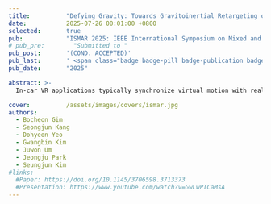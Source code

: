 ```yaml
---
title:          "Defying Gravity: Towards Gravitoinertial Retargeting of Acceleration for Virtual Vertical Motion in In-Car VR"
date:           2025-07-26 00:01:00 +0800
selected:       true
pub:            "ISMAR 2025: IEEE International Symposium on Mixed and Augmented Reality"
# pub_pre:        "Submitted to "
pub_post:       '(COND. ACCEPTED)'
pub_last:       ' <span class="badge badge-pill badge-publication badge-success">1st Author</span>'
pub_date:       "2025"

abstract: >-
  In-car VR applications typically synchronize virtual motion with real vehicle movement to minimize visual-vestibular mismatch. However, this approach limits virtual movement to directions in which the vehicle can physically move, typically restricting the experience to horizontal motion. This study introduces a method to expand the range of virtual motion by simulating vertical movement, leveraging vehicle acceleration to induce a vertical pitch illusion via manipulation of gravitoinertial perception. We conducted a two-phase study evaluating (1) optimal vertical gain values for maximizing perceptual realism in a controlled environment and (2) user experience factors such as motion sickness and presence in an on-road VR flight simulation under realistic driving conditions. Our findings show that users tend to prefer vertical gains that exceed theoretically valid mappings, and highlight the importance of aligning virtual motion with perceived inertial cues to enhance the realism and coherence of vertical motion in in-car VR applications.

cover:          /assets/images/covers/ismar.jpg
authors:
  - Bocheon Gim
  - Seongjun Kang
  - Dohyeon Yeo
  - Gwangbin Kim
  - Juwon Um
  - Jeongju Park
  - Seungjun Kim
#links:
  #Paper: https://doi.org/10.1145/3706598.3713373
  #Presentation: https://www.youtube.com/watch?v=GwLwPICaMsA
---
```

